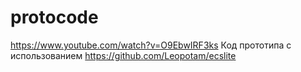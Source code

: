 # protocode
https://www.youtube.com/watch?v=O9EbwIRF3ks
Код прототипа с использованием https://github.com/Leopotam/ecslite
